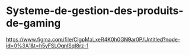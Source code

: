 # Systeme-de-gestion-des-produits-de-gaming
https://www.figma.com/file/ClgpMaLxeR4K0h0GN9ar0P/Untitled?node-id=0%3A1&t=h5yFSLOgnlSqI8rz-1
